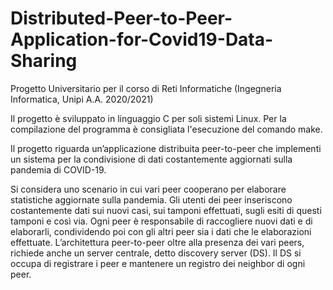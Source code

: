 # Distributed-Peer-to-Peer-Application-for-Covid19-Data-Sharing
Progetto Universitario per il corso di Reti Informatiche (Ingegneria Informatica, Unipi A.A. 2020/2021)

Il progetto è sviluppato in linguaggio C per soli sistemi Linux. Per la compilazione del programma è consigliata l'esecuzione del comando make.

Il progetto riguarda un’applicazione distribuita peer-to-peer che implementi un sistema per la condivisione di dati costantemente aggiornati sulla pandemia di COVID-19.

Si considera uno scenario in cui vari peer cooperano per elaborare statistiche aggiornate sulla pandemia. Gli utenti dei peer inseriscono costantemente dati sui nuovi casi, sui tamponi effettuati, sugli esiti di questi tamponi e così via. 
Ogni peer è responsabile di raccogliere nuovi dati e di elaborarli, condividendo poi con gli altri peer sia i dati che le elaborazioni effettuate. L’architettura peer-to-peer oltre alla presenza dei vari peers, richiede anche un server centrale, detto discovery server (DS). Il DS si occupa di registrare i peer e mantenere un registro dei neighbor di ogni peer.
